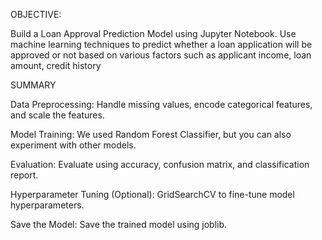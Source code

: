 
OBJECTIVE: 

Build a Loan Approval Prediction Model using Jupyter Notebook. Use machine learning techniques to predict whether a loan application will be approved or not based on various factors such as applicant income, loan amount, credit history

SUMMARY

Data Preprocessing: Handle missing values, encode categorical features, and scale the features.

Model Training: We used Random Forest Classifier, but you can also experiment with other models.

Evaluation: Evaluate using accuracy, confusion matrix, and classification report.

Hyperparameter Tuning (Optional): GridSearchCV to fine-tune model hyperparameters.

Save the Model: Save the trained model using joblib.
